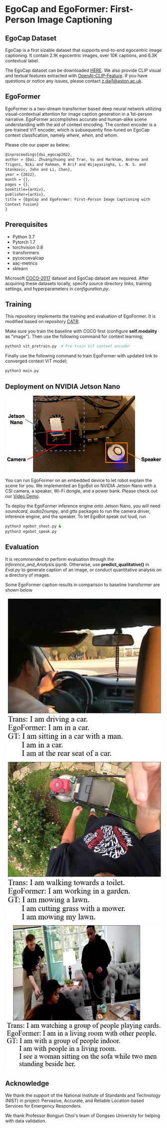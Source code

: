 EgoCap and EgoFormer: First-Person Image Captioning
========

## EgoCap Dataset ##

EgoCap is a first sizable dataset that supports end-to-end egocentric image captioning. It contain 2.1K egocentric images, over 10K captions, and 6.3K contextual
label.

The EgoCap dataset can be downloaded [HERE](https://drive.google.com/drive/folders/10u8kBlrqi9sFiXZrouP6FChypen4dcFz?usp=drive_link). We also provide CLIP visual and textual features extracted with [OpenAI-CLIP-Feature](https://github.com/jianjieluo/OpenAI-CLIP-Feature?tab=readme-ov-file). If you have questions or notice any issues, please contact z.dai1@aston.ac.uk.

## EgoFormer ##

EgoFormer is a two-stream transformer based deep neural network utilizing visual-contextual attention for image caption generation in a 1st-person narrative. EgoFormer accomplishes accurate and human-alike scene understanding with the aid of context encoding. The context encoder is a pre-trained ViT encoder, which is subsequently fine-tuned on EgoCap context classfication, namely *where*, *when*, and *whom*.

Please cite our paper as belew;

```
@inproceedings{dai_egocap2022,
author = {Dai, Zhuangzhuang and Tran, Vu and Markham, Andrew and Trigoni, Niki and Rahman, M Arif and Wijayasingha, L. N. S. and Stankovic, John and Li, Chen},
year = {2022},
month = {},
pages = {},
booktitle={arXiv},
publisher={arXiv},
title = {EgoCap and EgoFormer: First-Person Image Captioning with Context Fusion}
}
```

## Prerequisites ##

* Python 3.7
* Pytorch 1.7
* torchvision 0.8
* transformers
* pycocoevalcap
* aac-metrics
* sklearn

Microsoft [COCO-2017](http://cocodataset.org/#download) dataset and EgoCap dataset are required. After acquiring these datasets locally, specify source directory links, training settings, and hyperparameters in *configuration.py*.

## Training ##

This repository implements the training and evaluation of EgoFormer. It is modified based on repository [CATR](https://github.com/saahiluppal/catr).

Make sure you train the baseline with COCO first (configure **self.modality** as "image"). Then use the following command for context learning;

```bash
python3 vit_pretrain.py  # Pre-train ViT context encoder
```

Finally use the following command to train EgoFormer with updated link to converged context ViT model;

```bash
python3 main.py
```

## Deployment on NVIDIA Jetson Nano ##

<p align="center">
  <img src="Qualitative_samples/EgoBotSpeaker.png" />
</p>

You can run EgoFormer on an embedded device to let robot explain the scene for you. We implemented an EgoBot on NVIDIA Jetson Nano with a CSI camera, a speaker, Wi-Fi dongle, and a power bank. Please check out our [Video Demo](https://youtu.be/tvPZzB8Ufz8).

To deploy the EgoFormer inference engine onto Jetson Nano, you will need *soundcard*, *audio2numpy*, and *gtts* packages to run the camera driver, inference engine, and the speaker. To let EgoBot speak out loud, run

```bash
python3 egobot_shoot.py &
python3 egobot_speak.py
```

## Evaluation ##

It is recommended to perform evaluation through the *Inference_and_Analysis.ipynb*. Otherwise, use **predict_qualitative()** in *Eval.py* to generate caption of an image, or conduct quantitative analysis on a directory of images.

Some EgoFormer caption results in comparison to baseline transformer are shown below

<p align="center">
  <img src="Qualitative_samples/fjDvKHkmxs0_119_126.avi00001.jpg" />
  <img src="Qualitative_samples/0ebffd92-5fa8-4dd4-9349-b45b785d720e_small.jpg" />
  <img src="Qualitative_samples/0f4e630b-e834-4ff4-9418-ccfdbdc4ee37_small.jpg" />
</p>

## Acknowledge ##

We thank the support of the National Institute of Standards and Technology (NIST) in project: Pervasive, Accurate, and Reliable Location-based Services for Emergency Responders.

We thank Professor Bongjun Choi's team of Dongseo University for helping with data validation.
